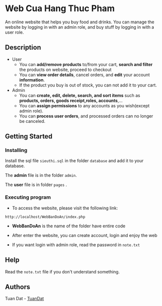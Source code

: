# Web Cua Hang Thuc Pham

An online website that helps you buy food and drinks. You can manage the website by logging in with an admin role, and buy stuff by logging in with a user role.

## Description

* User
  * You can **add/remove products** to/from your cart, **search and filter** the products on website, proceed to checkout
  * You can **view order details**, cancel orders, and **edit** your account **information**.
  * If the product you buy is out of stock, you can not add it to your cart.
* Admin
  * You can **create, edit, delete, search, and sort items** such as **products, orders, goods receipt,roles, accounts**,...
  * You can **assign permissions** to any accounts as you wish(except admin role).
  * You can **process user orders**, and processed orders can no longer be canceled.

## Getting Started

### Installing

Install the sql file  ```sieuthi.sql``` in the folder ```database``` and add it to your database.

The **admin** file is in the folder ```admin```.

The **user** file is in folder ```pages``` .

### Executing program

* To access the website, please visit the following link:
```
http://localhost/WebBanDoAn/index.php
```

* **WebBanDoAn** is the name of the folder have entire code

* After enter the website, you can create account, login and enjoy the web

* If you want login with admin role, read the password in ```note.txt```

## Help

Read the ```note.txt``` file if you don't understand something.

## Authors

Tuan Dat - [TuanDat](https://github.com/axy888)

